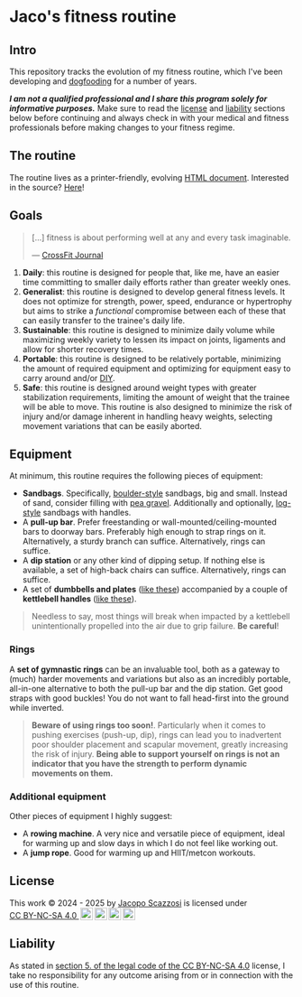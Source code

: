 
# Jaco's fitness routine

## Intro

This repository tracks the evolution of my fitness routine, which I've been
developing and [dogfooding][i1] for a number of years.

**_I am not a qualified professional and I share this program solely for
informative purposes._** Make sure to read the [license][i2] and [liability][i3]
sections below before continuing and always check in with your medical and
fitness professionals before making changes to your fitness regime.

[i1]: https://en.wikipedia.org/wiki/Eating_your_own_dog_food
[i2]: #license
[i3]: #liability

## The routine

The routine lives as a printer-friendly, evolving [HTML document][r5].
Interested in the source? [Here][r4]! 

[r4]: ./fitness-routine.html
[r5]: http://htmlpreview.github.io/?https://github.com/jacoscaz/fitness-routine/blob/main/fitness-routine.html

## Goals

> [...] fitness is about performing well at any and every task imaginable.
>
> &mdash; [CrossFit Journal][g1]

1. **Daily**: this routine is designed for people that, like me, have an
   easier time committing to smaller daily efforts rather than greater weekly
   ones.
2. **Generalist**: this routine is designed to develop general fitness levels.
   It does not optimize for strength, power, speed, endurance or hypertrophy
   but aims to strike a _functional_ compromise between each of these that can
   easily transfer to the trainee's daily life.
3. **Sustainable**: this routine is designed to minimize daily volume while
   maximizing weekly variety to lessen its impact on joints, ligaments and 
   allow for shorter recovery times.
4. **Portable**: this routine is designed to be relatively portable, minimizing
   the amount of required equipment and optimizing for equipment easy to carry
   around and/or [DIY][g3].
5. **Safe**: this routine is designed around weight types with greater
   stabilization requirements, limiting the amount of weight that the trainee
   will be able to move. This routine is also designed to minimize the risk of
   injury and/or damage inherent in handling heavy weights, selecting movement
   variations that can be easily aborted.
   
[g1]: https://journal.crossfit.com/article/what-is-fitness
[g2]: https://en.wikipedia.org/wiki/One-repetition_maximum
[g3]: https://en.wikipedia.org/wiki/Do_it_yourself

## Equipment

At minimum, this routine requires the following pieces of equipment:

- **Sandbags**. Specifically, [boulder-style][e4] sandbags, big and small.
  Instead of sand, consider filling with [pea gravel][e5]. Additionally and
  optionally, [log-style][e6] sandbags with handles.
- A **pull-up bar**. Prefer freestanding or wall-mounted/ceiling-mounted bars
  to doorway bars. Preferably high enough to strap rings on it. Alternatively,
  a sturdy branch can suffice. Alternatively, rings can suffice. 
- A **dip station** or any other kind of dipping setup. If nothing else is
  available, a set of high-back chairs can suffice. Alternatively, rings can
  suffice.
- A set of **dumbbells and plates** ([like these][e7]) accompanied by a couple
  of **kettlebell handles** ([like these][e8]).

> Needless to say, most things will break when impacted by a kettlebell
> unintentionally propelled into the air due to grip failure. **Be careful**!

### Rings 

A **set of gymnastic rings** can be an invaluable tool, both as a gateway to
(much) harder movements and variations but also as an incredibly portable,
all-in-one alternative to both the pull-up bar and the dip station. Get good
straps with good buckles! You do not want to fall head-first into the ground
while inverted.

> **Beware of using rings too soon!**.  Particularly when it comes to pushing
> exercises (push-up, dip), rings can lead you to inadvertent poor shoulder
> placement and scapular movement, greatly increasing the risk of injury.
> **Being able to support yourself on rings is not an indicator that you have
> the strength to perform dynamic movements on them.**

### Additional equipment

Other pieces of equipment I highly suggest:

- A **rowing machine**. A very nice and versatile piece of equipment, ideal for
  warming up and slow days in which I do not feel like working out.
- A **jump rope**. Good for warming up and HIIT/metcon workouts.

[e1]: https://duckduckgo.com/?q=kettlebell+handle+for+dumbell&iax=images&ia=images
[e2]: https://duckduckgo.com/?q=kettlebell+handle+for+plates&iax=images&ia=images
[e3]: https://duckduckgo.com/?q=pea+gravel&iax=images&ia=images
[e4]: https://cdn.shopify.com/s/files/1/0398/6610/5901/products/image_88470b1e-bf7b-499e-9ae0-fba900ee6c61_1024x1024@2x.jpg?v=1622070398
[e5]: https://en.wikipedia.org/wiki/Gravel#Types
[e6]: https://assets.roguefitness.com/f_auto,q_auto,c_limit,w_1600,b_rgb:ffffff/catalog/Conditioning/Strength%20Equipment/Sand%20Bags/RA2210/RA2210-H_cgbvhx.png
[e7]: https://upload.wikimedia.org/wikipedia/commons/e/e3/TwoDumbbells.JPG
[e8]: https://duckduckgo.com/?q=kettlebell+handle&t=osx&iar=images&iax=images&ia=images

## License

<p xmlns:cc="http://creativecommons.org/ns#" xmlns:dct="http://purl.org/dc/terms/">This work © 2024 - 2025 by <a rel="cc:attributionURL dct:creator" property="cc:attributionName" href="https://treesandrobots.com">Jacopo Scazzosi</a> is licensed under <a href="https://creativecommons.org/licenses/by-nc-sa/4.0/?ref=chooser-v1" target="_blank" rel="license noopener noreferrer" style="display:inline-block;">CC BY-NC-SA 4.0 <img style="height:22px!important;margin-left:3px;vertical-align:text-bottom;" src="https://mirrors.creativecommons.org/presskit/icons/cc.svg?ref=chooser-v1" alt=""><img style="height:22px!important;margin-left:3px;vertical-align:text-bottom;" src="https://mirrors.creativecommons.org/presskit/icons/by.svg?ref=chooser-v1" alt=""><img style="height:22px!important;margin-left:3px;vertical-align:text-bottom;" src="https://mirrors.creativecommons.org/presskit/icons/nc.svg?ref=chooser-v1" alt=""><img style="height:22px!important;margin-left:3px;vertical-align:text-bottom;" src="https://mirrors.creativecommons.org/presskit/icons/sa.svg?ref=chooser-v1" alt=""></a></p>

## Liability

As stated in [section 5. of the legal code of the CC BY-NC-SA 4.0][lb1]
license, I take no responsibility for any outcome arising from or in connection
with the use of this routine.

[lb1]: https://creativecommons.org/licenses/by-nc-sa/4.0/legalcode#s5
